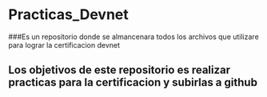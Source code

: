 # Practicas_Devnet
###Es un repositorio donde se almancenara todos los archivos que utilizare para lograr la certificacion devnet

## Los objetivos de este repositorio es realizar practicas para la certificacion y subirlas a github
